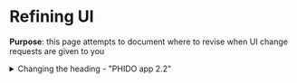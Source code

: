 
# Refining UI

**Purpose**: this page attempts to document where to revise when UI change requests are given to you 

<details>
  <summary>Changing the heading - "PHIDO app 2.2"</summary>

  - Edit ```www/hero-image.html```
  
</details>
